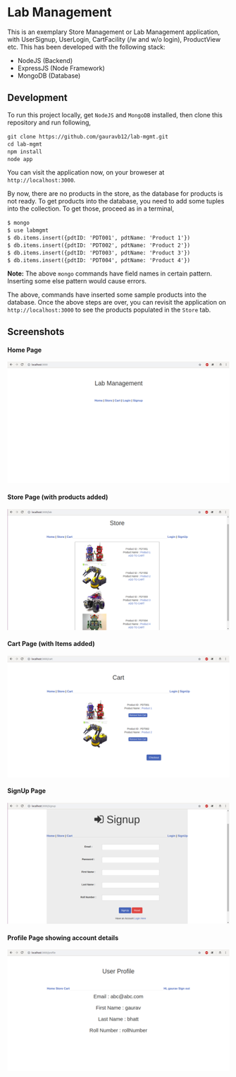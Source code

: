 # Lab Management

This is an exemplary Store Management or Lab Management application, with UserSignup, UserLogin, CartFacility (/w and w/o login), ProductView etc. This has been developed with the following stack: 

- NodeJS (Backend)
- ExpressJS (Node Framework)
- MongoDB (Database)

## Development

To run this project locally, get `NodeJS` and `MongoDB` installed, then clone this repository and run following,

`git clone https://github.com/gauravb12/lab-mgmt.git` <br/>
`cd lab-mgmt` <br/>
`npm install` <br/>
`node app` <br/>

You can visit the application now, on your broweser at `http://localhost:3000`.

By now, there are no products in the store, as the database for products is not ready. To get products into the database, you need to add some tuples into the collection. To get those, proceed as in a terminal,

`$ mongo` <br/>
`$ use labmgmt` <br/>
`$ db.items.insert({pdtID: 'PDT001', pdtName: 'Product 1'})` <br/>
`$ db.items.insert({pdtID: 'PDT002', pdtName: 'Product 2'})` <br/>
`$ db.items.insert({pdtID: 'PDT003', pdtName: 'Product 3'})` <br/>
`$ db.items.insert({pdtID: 'PDT004', pdtName: 'Product 4'})` <br/>

**Note:** The above `mongo` commands have field names in certain pattern. Inserting some else pattern would cause errors.

The above, commands have inserted some sample products into the database. 
Once the above steps are over, you can revisit the application on `http://localhost:3000` to see the products populated in the `Store` tab.

## Screenshots

#### Home Page 
![Home Page](/screenshots/shot-1.png)

#### Store Page (with products added)
![Store Page](/screenshots/shot-2.png)

#### Cart Page (with Items added)
![Cart Page](/screenshots/shot-3.png)

#### SignUp Page
![SignUp Page](/screenshots/shot-4.png)

#### Profile Page showing account details
![Profile Page](/screenshots/shot-5.png)